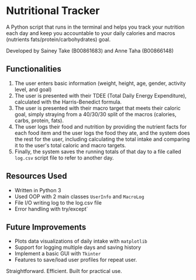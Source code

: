 # Nutritional Tracker

A Python script that runs in the terminal and helps you track your nutrition each day and keep you accountable to your daily calories and macros (nutrients fats/protein/carbohydrates) goal. 

Developed by Sainey Take (B00861683) and Anne Taha (B00866148)

## Functionalities

1. The user enters basic information (weight, height, age, gender, activity level, and goal)
2. The user is presented with their TDEE (Total Daily Energy Expenditure), calculated with the Harris-Benedict formula.
3. The user is presented with their macro target that meets their caloric goal, simply straying from a 40/30/30 split of the macros (calories, carbs, protein, fats).
4. The user logs their food and nutrition by providing the nutrient facts for each food item and the user logs the food they ate, and the system does the rest for the user, including calculating the total intake and comparing it to the user's total caloric and macro targets.
5. Finally, the system saves the running totals of that day to a file called `log.csv` script file to refer to another day.

## Resources Used

- Written in Python 3
- Used OOP with 2 main classes `UserInfo` and `MacroLog`
- File I/O writing log to the log.csv file
- Error handling with try/except`

## Future Improvements

- Plots data visualizations of daily intake with `matplotlib`
- Support for logging multiple days and saving history
- Implement a basic GUI with `Tkinter`
- Features to save/load user profiles for repeat user.

Straightforward. Efficient. Built for practical use.

